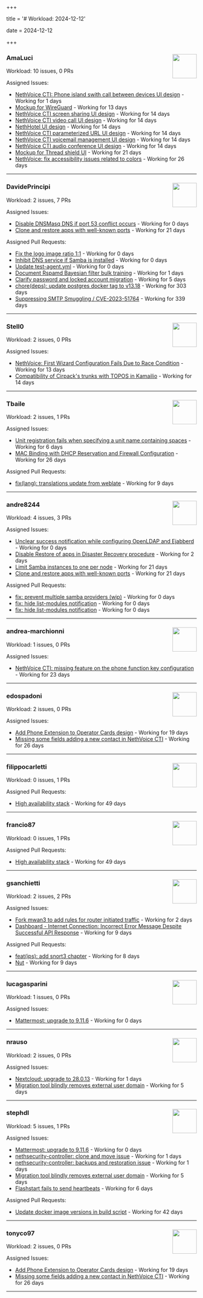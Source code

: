 +++

title = '# Workload: 2024-12-12'

date = 2024-12-12

+++

### AmaLuci <img src='https://avatars.githubusercontent.com/u/166636295?v=4&s=64' width='64' height='64' style='float:right;' /> ###
Workload: 10 issues, 0 PRs


Assigned Issues:
- [NethVoice CTI: Phone island swith call between devices UI design](https://github.com/NethServer/dev/issues/7205) - Working for 1 days
- [Mockup for WireGuard](https://github.com/NethServer/nethsecurity/issues/939) - Working for 13 days
- [NethVoice CTI screen sharing UI design](https://github.com/NethServer/dev/issues/7189) - Working for 14 days
- [NethVoice CTI video call UI design](https://github.com/NethServer/dev/issues/7188) - Working for 14 days
- [NethHotel UI design](https://github.com/NethServer/dev/issues/7187) - Working for 14 days
- [NethVoice CTI parameterized URL UI design](https://github.com/NethServer/dev/issues/7186) - Working for 14 days
- [NethVoice CTI voicemail management UI design](https://github.com/NethServer/dev/issues/7185) - Working for 14 days
- [NethVoice CTI audio conference UI design](https://github.com/NethServer/dev/issues/7184) - Working for 14 days
- [Mockup for Thread shield UI](https://github.com/NethServer/nethsecurity/issues/925) - Working for 21 days
- [NethVoice: fix accessibility issues related to colors](https://github.com/NethServer/dev/issues/7141) - Working for 26 days
---

### DavidePrincipi <img src='https://avatars.githubusercontent.com/u/2920838?v=4&s=64' width='64' height='64' style='float:right;' /> ###
Workload: 2 issues, 7 PRs


Assigned Issues:
- [Disable DNSMasq DNS if port 53 conflict occurs](https://github.com/NethServer/dev/issues/7210) - Working for 0 days
- [Clone and restore apps with well-known ports](https://github.com/NethServer/dev/issues/7157) - Working for 21 days

Assigned Pull Requests:
- [Fix the logo image ratio 1:1](https://github.com/NethServer/ns8-dnsmasq/pull/22) - Working for 0 days
- [Inhibit DNS service if Samba is installed](https://github.com/NethServer/ns8-dnsmasq/pull/21) - Working for 0 days
- [Update test-agent.yml](https://github.com/NethServer/ns8-core/pull/764) - Working for 0 days
- [Document Rspamd Bayesian filter bulk training](https://github.com/NethServer/ns8-mail/pull/152) - Working for 1 days
- [Clarify password and locked account migration](https://github.com/NethServer/ns8-docs/pull/133) - Working for 5 days
- [chore(deps): update postgres docker tag to v13.18](https://github.com/NethServer/ns8-mattermost/pull/65) - Working for 303 days
- [Suppressing SMTP Smuggling / CVE-2023-51764](https://github.com/NethServer/nethserver-mail/pull/266) - Working for 339 days
---

### Stell0 <img src='https://avatars.githubusercontent.com/u/4547897?v=4&s=64' width='64' height='64' style='float:right;' /> ###
Workload: 2 issues, 0 PRs


Assigned Issues:
- [NethVoice: First Wizard Configuration Fails Due to Race Condition](https://github.com/NethServer/dev/issues/7191) - Working for 13 days
- [Compatibility of Cirpack's trunks with TOPOS in Kamailio](https://github.com/NethServer/dev/issues/7183) - Working for 14 days
---

### Tbaile <img src='https://avatars.githubusercontent.com/u/8052641?v=4&s=64' width='64' height='64' style='float:right;' /> ###
Workload: 2 issues, 1 PRs


Assigned Issues:
- [Unit registration fails when specifying a unit name containing spaces](https://github.com/NethServer/nethsecurity/issues/952) - Working for 6 days
- [MAC Binding with DHCP Reservation and Firewall Configuration](https://github.com/NethServer/nethsecurity/issues/918) - Working for 26 days

Assigned Pull Requests:
- [fix(lang): translations update from weblate](https://github.com/NethServer/nethsecurity-ui/pull/450) - Working for 9 days
---

### andre8244 <img src='https://avatars.githubusercontent.com/u/4612169?v=4&s=64' width='64' height='64' style='float:right;' /> ###
Workload: 4 issues, 3 PRs


Assigned Issues:
- [Unclear success notification while configuring OpenLDAP and Ejabberd](https://github.com/NethServer/dev/issues/7207) - Working for 0 days
- [Disable Restore of apps in Disaster Recovery procedure](https://github.com/NethServer/dev/issues/7201) - Working for 2 days
- [Limit Samba instances to one per node](https://github.com/NethServer/dev/issues/7159) - Working for 21 days
- [Clone and restore apps with well-known ports](https://github.com/NethServer/dev/issues/7157) - Working for 21 days

Assigned Pull Requests:
- [fix: prevent multiple samba providers (wip)](https://github.com/NethServer/ns8-core/pull/765) - Working for 0 days
- [fix: hide list-modules notification](https://github.com/NethServer/ns8-samba/pull/66) - Working for 0 days
- [fix: hide list-modules notification](https://github.com/NethServer/ns8-openldap/pull/47) - Working for 0 days
---

### andrea-marchionni <img src='https://avatars.githubusercontent.com/u/6448460?v=4&s=64' width='64' height='64' style='float:right;' /> ###
Workload: 1 issues, 0 PRs


Assigned Issues:
- [NethVoice CTI: missing feature on the phone function key configuration](https://github.com/NethServer/dev/issues/7152) - Working for 23 days
---

### edospadoni <img src='https://avatars.githubusercontent.com/u/6152486?v=4&s=64' width='64' height='64' style='float:right;' /> ###
Workload: 2 issues, 0 PRs


Assigned Issues:
- [Add Phone Extension to Operator Cards design](https://github.com/NethServer/dev/issues/7172) - Working for 19 days
- [Missing some fields adding a new contact in NethVoice CTI](https://github.com/NethServer/dev/issues/7121) - Working for 26 days
---

### filippocarletti <img src='https://avatars.githubusercontent.com/u/106798?v=4&s=64' width='64' height='64' style='float:right;' /> ###
Workload: 0 issues, 1 PRs


Assigned Pull Requests:
- [High availability stack](https://github.com/NethServer/nethsecurity/pull/871) - Working for 49 days
---

### francio87 <img src='https://avatars.githubusercontent.com/u/42090061?v=4&s=64' width='64' height='64' style='float:right;' /> ###
Workload: 0 issues, 1 PRs


Assigned Pull Requests:
- [High availability stack](https://github.com/NethServer/nethsecurity/pull/871) - Working for 49 days
---

### gsanchietti <img src='https://avatars.githubusercontent.com/u/804596?v=4&s=64' width='64' height='64' style='float:right;' /> ###
Workload: 2 issues, 2 PRs


Assigned Issues:
- [Fork mwan3 to add rules for router initiated traffic](https://github.com/NethServer/nethsecurity/issues/963) - Working for 2 days
- [Dashboard - Internet Connection: Incorrect Error Message Despite Successful API Response](https://github.com/NethServer/nethsecurity/issues/945) - Working for 9 days

Assigned Pull Requests:
- [feat(ips): add snort3 chapter](https://github.com/NethServer/nethsecurity-docs/pull/137) - Working for 8 days
- [Nut](https://github.com/NethServer/nethsecurity-docs/pull/135) - Working for 9 days
---

### lucagasparini <img src='https://avatars.githubusercontent.com/u/11161326?v=4&s=64' width='64' height='64' style='float:right;' /> ###
Workload: 1 issues, 0 PRs


Assigned Issues:
- [Mattermost: upgrade to 9.11.6](https://github.com/NethServer/dev/issues/7212) - Working for 0 days
---

### nrauso <img src='https://avatars.githubusercontent.com/u/16102909?v=4&s=64' width='64' height='64' style='float:right;' /> ###
Workload: 2 issues, 0 PRs


Assigned Issues:
- [Nextcloud: upgrade to 28.0.13](https://github.com/NethServer/dev/issues/7206) - Working for 1 days
- [Migration tool blindly removes external user domain](https://github.com/NethServer/dev/issues/7199) - Working for 5 days
---

### stephdl <img src='https://avatars.githubusercontent.com/u/3164851?v=4&s=64' width='64' height='64' style='float:right;' /> ###
Workload: 5 issues, 1 PRs


Assigned Issues:
- [Mattermost: upgrade to 9.11.6](https://github.com/NethServer/dev/issues/7212) - Working for 0 days
- [nethsecurity-controller: clone and move issue](https://github.com/NethServer/dev/issues/7204) - Working for 1 days
- [nethsecurity-controller: backups and restoration issue](https://github.com/NethServer/dev/issues/7203) - Working for 1 days
- [Migration tool blindly removes external user domain](https://github.com/NethServer/dev/issues/7199) - Working for 5 days
- [Flashstart fails to send heartbeats](https://github.com/NethServer/nethsecurity/issues/955) - Working for 6 days

Assigned Pull Requests:
- [Update docker image versions in build script](https://github.com/NethServer/ns8-piler/pull/29) - Working for 42 days
---

### tonyco97 <img src='https://avatars.githubusercontent.com/u/36625268?v=4&s=64' width='64' height='64' style='float:right;' /> ###
Workload: 2 issues, 0 PRs


Assigned Issues:
- [Add Phone Extension to Operator Cards design](https://github.com/NethServer/dev/issues/7172) - Working for 19 days
- [Missing some fields adding a new contact in NethVoice CTI](https://github.com/NethServer/dev/issues/7121) - Working for 26 days
---

